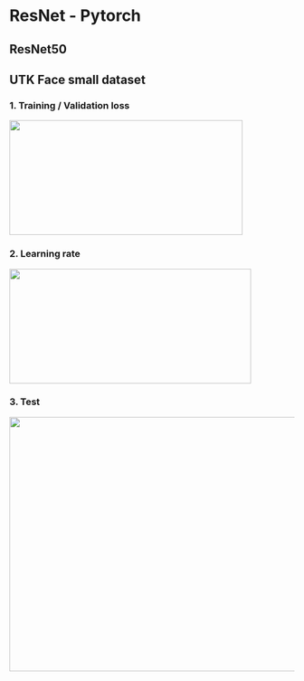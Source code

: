 # ResNet - Pytorch
## ResNet50
## UTK Face small dataset

### 1. Training / Validation loss
<img src="https://user-images.githubusercontent.com/86712265/140898156-045b557b-0e24-488a-9819-01de87f2641b.png" width="412" height="203">

### 2. Learning rate
<img src="https://user-images.githubusercontent.com/86712265/140898216-7905f509-4455-43b1-936f-2ad70cd1ffa6.png" width="427" height="203">

### 3. Test
<img src="https://user-images.githubusercontent.com/86712265/141096639-af98462e-a548-467c-b1a9-1c7a28155a26.png" width="600" height="450">
